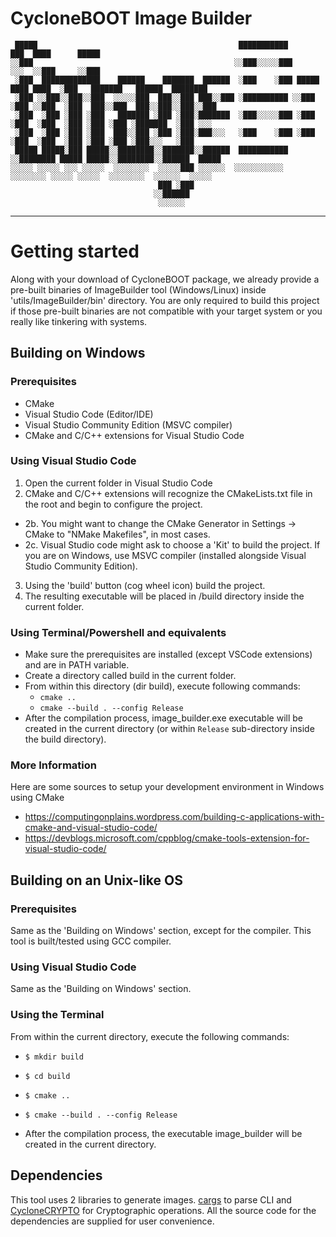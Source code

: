 

# CycloneBOOT Image Builder

```
 █████                                             ███████████              ███  ████      █████                   
░░███                                             ░░███░░░░░███            ░░░  ░░███     ░░███                    
 ░███  █████████████    ██████    ███████  ██████  ░███    ░███ █████ ████ ████  ░███   ███████   ██████  ████████ 
 ░███ ░░███░░███░░███  ░░░░░███  ███░░███ ███░░███ ░██████████ ░░███ ░███ ░░███  ░███  ███░░███  ███░░███░░███░░███
 ░███  ░███ ░███ ░███   ███████ ░███ ░███░███████  ░███░░░░░███ ░███ ░███  ░███  ░███ ░███ ░███ ░███████  ░███ ░░░ 
 ░███  ░███ ░███ ░███  ███░░███ ░███ ░███░███░░░   ░███    ░███ ░███ ░███  ░███  ░███ ░███ ░███ ░███░░░   ░███     
 █████ █████░███ █████░░████████░░███████░░██████  ███████████  ░░████████ █████ █████░░████████░░██████  █████    
░░░░░ ░░░░░ ░░░ ░░░░░  ░░░░░░░░  ░░░░░███ ░░░░░░  ░░░░░░░░░░░    ░░░░░░░░ ░░░░░ ░░░░░  ░░░░░░░░  ░░░░░░  ░░░░░     
                                 ███ ░███                                                                          
                                ░░██████                                                                           
                                 ░░░░░░                                                                                                                                                                                                                                                                   
```
---

# Getting started

Along with your download of CycloneBOOT package, we already provide a pre-built binaries of ImageBuilder tool (Windows/Linux) inside 'utils/ImageBuilder/bin' directory. 
You are only required to build this project if those pre-built binaries are not compatible with your target system or you really like tinkering with systems.

## Building on Windows

### Prerequisites

- CMake
- Visual Studio Code (Editor/IDE)
- Visual Studio Community Edition (MSVC compiler)
- CMake and C/C++ extensions for Visual Studio Code

### Using Visual Studio Code
1. Open the current folder in Visual Studio Code
2. CMake and C/C++ extensions will recognize the CMakeLists.txt file in the root and begin to configure the project.
 - 2b. You might want to change the CMake Generator in Settings -> CMake to "NMake Makefiles", in most cases.
 - 2c. Visual Studio code might ask to choose a 'Kit' to build the project. If you are on Windows, use MSVC compiler (installed alongside Visual Studio Community Edition).
3. Using the 'build' button (cog wheel icon) build the project.
4. The resulting executable will be placed in /build directory inside the current folder.

### Using Terminal/Powershell and equivalents

- Make sure the prerequisites are installed (except VSCode extensions) and are in PATH variable.
- Create a directory called build in the current folder.
- From within this directory (dir build), execute following commands: 
    - `cmake ..`
    - `cmake --build . --config Release`
- After the compilation process, image_builder.exe executable will be created in the current directory
 (or within `Release` sub-directory inside the build directory).

### More Information
Here are some sources to setup your development environment in Windows using CMake

- https://computingonplains.wordpress.com/building-c-applications-with-cmake-and-visual-studio-code/
- https://devblogs.microsoft.com/cppblog/cmake-tools-extension-for-visual-studio-code/ 

## Building on an Unix-like OS

### Prerequisites 
Same as the 'Building on Windows' section, except for the compiler. This tool is built/tested using GCC compiler.

### Using Visual Studio Code
Same as the 'Building on Windows' section.

### Using the Terminal

From within the current directory, execute the following commands: 
- `$ mkdir build`
- `$ cd build`
- `$ cmake ..`
- `$ cmake --build . --config Release`

- After the compilation process, the executable image_builder will be created in the current directory. 

## Dependencies

This tool uses 2 libraries to generate images. [cargs](https://github.com/likle/cargs) to parse CLI and [CycloneCRYPTO](https://oryx-embedded.com/products/CycloneCRYPTO.html) for Cryptographic operations. All the source code for the dependencies are supplied for user convenience. 
